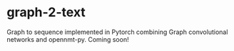 # graph-2-text
Graph to sequence implemented in Pytorch combining Graph convolutional networks and opennmt-py.
Coming soon!
